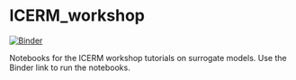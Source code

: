 # ICERM_workshop

[![Binder](https://mybinder.org/badge_logo.svg)](https://mybinder.org/v2/gh/vijayvarma392/ICERM_workshop/HEAD)

Notebooks for the ICERM workshop tutorials on surrogate models. Use the Binder
link to run the notebooks.
